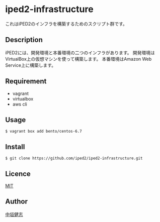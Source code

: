 iped2-infrastructure
===

これはiPED2のインフラを構築するためのスクリプト群です。

## Description

iPED2には、開発環境と本番環境の二つのインフラがあります。
開発環境はVirtualBox上の仮想マシンを使って構築します。
本番環境はAmazon Web Service上に構築します。

## Requirement

* vagrant
* virtualbox
* aws cli

## Usage

```
$ vagrant box add bento/centos-6.7
```

## Install

```
$ git clone https://github.com/iped2/iped2-infrastructure.git
```

## Licence

[MIT](https://github.com/iped2/iped2-infrastructure/blob/master/LICENSE)

## Author

[中垣健志](nakaken0629@gmail.com)
